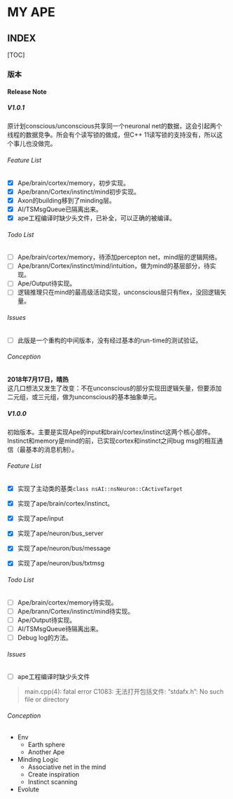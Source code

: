MY APE
======

INDEX
-----
[TOC]


### 版本

#### Release Note

##### V1.0.1

原计划conscious/unconscious共享同一个neuronal net的数据，这会引起两个线程的数据竞争。所会有个读写锁的做成，但C++ 11读写锁的支持没有，所以这个事儿也没做完。

###### Feature List

- [x] Ape/brain/cortex/memory，初步实现。
- [x] Ape/brann/Cortex/instinct/mind初步实现。
- [x] Axon的building移到了minding层。
- [x] AI/TSMsgQueue已隔离出来。
- [x] ape工程编译时缺少头文件，已补全，可以正确的被编译。

###### Todo List
 
- [ ] Ape/brain/cortex/memory，待添加percepton net，mind层的逻辑网络。
- [ ] Ape/brann/Cortex/instinct/mind/intuition，做为mind的基层部分，待实现。
- [ ] Ape/Output待实现。
- [ ] 逻辑推理只在mind的最高级活动实现，unconscious层只有flex，没回逻辑矢量。

###### Issues

- [ ] 此版是一个重构的中间版本，没有经过基本的run-time的测试验证。

###### Conception

**2018年7月17日，晴热**  
这几口想法又发生了改变：不在unconscious的部分实现田逻辑矢量，但要添加二元组，或三元组，做为unconscious的基本抽象单元。

##### V1.0.0

初始版本。主要是实现Ape的input和brain/cortex/instinct这两个核心部件。Instinct和memory是mind的前，已实现cortex和instinct之间bug msg的相互通信（最基本的消息机制）。

###### Feature List

- [x] 实现了主动类的基类`class nsAI::nsNeuron::CActiveTarget`
- [x] 实现了ape/brain/cortex/instinct。
- [x] 实现了ape/input
- [x] 实现了ape/neuron/bus_server
- [x] 实现了ape/neuron/bus/message
- [x] 实现了ape/neuron/bus/txtmsg



###### Todo List

- [ ] Ape/brain/cortex/memory待实现。
- [ ] Ape/brann/Cortex/instinct/mind待实现。
- [ ] Ape/Output待实现。
- [ ] AI/TSMsgQueue待隔离出来。
- [ ] Debug log的方法。

###### Issues

- [ ] ape工程编译时缺少头文件
> main.cpp(4): fatal error C1083: 无法打开包括文件: “stdafx.h”: No such file or directory
###### Conception

+ Env
    - Earth sphere
    - Another Ape
+ Minding Logic
    - Associative net in the mind
    - Create inspiration
    - Instinct scanning
+ Evolute



